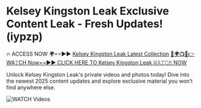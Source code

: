 # Kelsey Kingston Leak Exclusive Content Leak - Fresh Updates! (iypzp)

🔥 ACCESS NOW 🌍==►► <a href="https://tinyurl.com/3fjeunct" rel="nofollow">Kelsey Kingston Leak Latest Collection</a></h3>
[🔴🌍📺📱👉WA𝚃CH Now==►► CLICK HERE TO Kelsey Kingston Leak 𝚆𝙰𝚃𝙲𝙷 NOW](https://tinyurl.com/3fjeunct)

Unlock Kelsey Kingston Leak's private videos and photos today! Dive into the newest 2025 content updates and explore exclusive material you won’t find anywhere else.


<a href="https://tinyurl.com/3fjeunct" rel="nofollow" data-target="animated-image.originalLink"><img src="https://camo.githubusercontent.com/8a4f000d20f83aca3bf7ec5f350d767afa0574a8a352519fd8cfa583a6f93a33/68747470733a2f2f692e696d6775722e636f6d2f644a486b345a712e676966" alt="WATCH Videos" data-canonical-src="https://i.imgur.com/dJHk4Zq.gif" style="max-width: 100%; display: inline-block;" data-target="animated-image.originalImage"></a>
